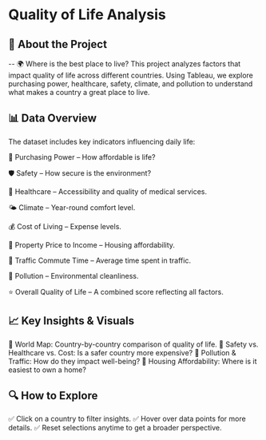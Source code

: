# Quality of Life Analysis

## 📌 About the Project

-- 🌍 Where is the best place to live? This project analyzes factors that impact quality of life across different countries. Using Tableau, we explore purchasing power, healthcare, safety, climate, and pollution to understand what makes a country a great place to live.

## 📊 Data Overview

The dataset includes key indicators influencing daily life:

 🏦 Purchasing Power – How affordable is life?

 🛡️ Safety – How secure is the environment?

 🏥 Healthcare – Accessibility and quality of medical services.

🌤️ Climate – Year-round comfort level.

💰 Cost of Living – Expense levels.

🏡 Property Price to Income – Housing affordability.

🚗 Traffic Commute Time – Average time spent in traffic.

🌿 Pollution – Environmental cleanliness.

⭐ Overall Quality of Life – A combined score reflecting all factors.

## 📈 Key Insights & Visuals

🔹 World Map: Country-by-country comparison of quality of life.
🔹 Safety vs. Healthcare vs. Cost: Is a safer country more expensive?
🔹 Pollution & Traffic: How do they impact well-being?
🔹 Housing Affordability: Where is it easiest to own a home?

## 🔍 How to Explore

✅ Click on a country to filter insights.
✅ Hover over data points for more details.
✅ Reset selections anytime to get a broader perspective.
